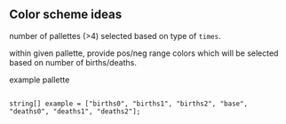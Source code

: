 
## Color scheme ideas

number of pallettes (>4) selected based on type of `times`. 

within given pallette, provide pos/neg range colors which will be selected based on number of births/deaths. 

example pallette

`````solidity

string[] example = ["births0", "births1", "births2", "base", "deaths0", "deaths1", "deaths2"];

`````